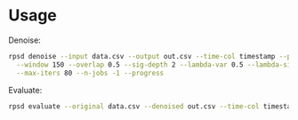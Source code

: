 # Usage

Denoise:
```bash
rpsd denoise --input data.csv --output out.csv --time-col timestamp --price-col price \
  --window 150 --overlap 0.5 --sig-depth 2 --lambda-var 0.5 --lambda-sig 0.1 \
  --max-iters 80 --n-jobs -1 --progress
```

Evaluate:
```bash
rpsd evaluate --original data.csv --denoised out.csv --time-col timestamp --price-col price
```
